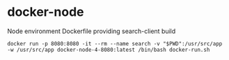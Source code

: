 # docker-node
Node environment Dockerfile providing search-client build
```
docker run -p 8080:8080 -it --rm --name search -v "$PWD":/usr/src/app -w /usr/src/app docker-node-4-8080:latest /bin/bash docker-run.sh
```
